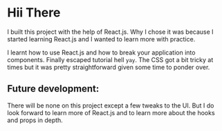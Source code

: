 # Hii There

I built this project with the help of React.js.
Why I chose it was because I started learning React.js and I wanted to learn more with practice.

I learnt how to use React.js and how to break your application into components. Finally escaped tutorial hell `yay`.
The CSS got a bit tricky at times but it was pretty straightforward given some time to ponder over.

## Future development:

There will be none on this project except a few tweaks to the UI. But I do look forward to learn more of React.js and to learn more about the hooks and props in depth.
